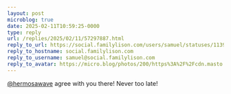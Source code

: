 ```yaml
---
layout: post
microblog: true
date: 2025-02-11T10:59:25-0000
type: reply
url: /replies/2025/02/11/57297887.html
reply_to_url: https://social.familylison.com/users/samuel/statuses/113981396058546979
reply_to_hostname: social.familylison.com
reply_to_username: samuel@social.familylison.com
reply_to_avatar: https://micro.blog/photos/200/https%3A%2F%2Fcdn.masto.host%2Fsocialfamilylisoncom%2Faccounts%2Favatars%2F113%2F551%2F881%2F342%2F733%2F370%2Foriginal%2Fd1136a0d058b2828.png
---
```

<p><span class="h-card"><a href="https://photog.social/users/hermosawave" class="u-url mention">@hermosawave</a></span> agree with you there! Never too late!</p>
